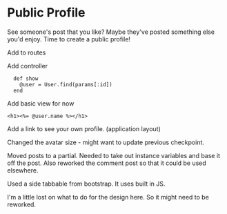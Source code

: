 # Public Profile

See someone's post that you like? Maybe they've posted something else you'd enjoy. Time to create a public profile!

Add to routes

Add controller

```
  def show
    @user = User.find(params[:id])  
  end
```

Add basic view for now

```
<h1><%= @user.name %></h1>
```

Add a link to see your own profile. (application layout)

Changed the avatar size - might want to update previous checkpoint.

Moved posts to a partial. Needed to take out instance variables and base it off the post. Also reworked the comment post so that it could be used elsewhere.

Used a side tabbable from bootstrap. It uses built in JS.

I'm a little lost on what to do for the design here. So it might need to be reworked.
